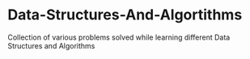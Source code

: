 # Data-Structures-And-Algortithms
Collection of various problems solved while learning different Data Structures and Algorithms 
